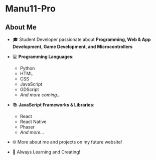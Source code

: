 # Manu11-Pro

## About Me  
- 🎓 Student Developer passionate about **Programming, Web & App Development, Game Development, and Microcontrollers**  

- 💻 **Programming Languages**:  
  - Python  
  - HTML  
  - CSS  
  - JavaScript  
  - GDScript  
  - *And more coming…*  

- 📚 **JavaScript Frameworks & Libraries**:  
  - React  
  - React Native  
  - Phaser  
  - *And more…*  

- 🌐 More about me and projects on my future website!  

- 🚀 Always Learning and Creating!  
